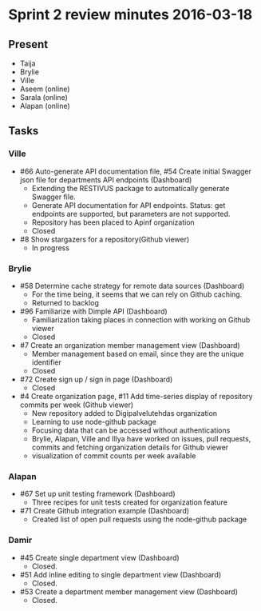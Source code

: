 # Sprint 2 review minutes 2016-03-18

## Present
* Taija
* Brylie
* Ville
* Aseem (online)
* Sarala (online)
* Alapan (online)

## Tasks

### Ville
* #66 Auto-generate API documentation file, #54 Create initial Swagger json file for departments API endpoints (Dashboard)
  * Extending the RESTIVUS package to automatically generate Swagger file.
  * Generate API documentation for API endpoints. Status: get endpoints are supported, but parameters are not supported.
  * Repository has been placed to Apinf organization
  * Closed
* #8 Show stargazers for a repository(Github viewer)
  * In progress
  
### Brylie
* #58 Determine cache strategy for remote data sources (Dashboard)
  * For the time being, it seems that we can rely on Github caching.
  * Returned to backlog
* #96 Familiarize with Dimple API  (Dashboard)
  * Familiarization taking places in connection with working on Github viewer
  * Closed
* #7 Create an organization member management view  (Dashboard)
  * Member management based on email, since they are the unique identifier
  * Closed
* #72 Create sign up / sign in page   (Dashboard)
  * Closed
* #4 Create organization page, #11 Add time-series display of repository commits per week (Github viewer)
  * New repository added to Digipalvelutehdas organization
  * Learning to use node-github package
  * Focusing data that can be accessed without authentications
  * Brylie, Alapan, Ville and Illya have worked on issues, pull requests, commits and fetching organization details for Github viewer
  * visualization of commit counts per week available
  
### Alapan
* #67 Set up unit testing framework (Dashboard)
  * Three recipes for unit tests created for organization feature
* #71 Create Github integration example (Dashboard)
  * Created list of open pull requests using the node-github package
  
### Damir
* #45 Create single department view (Dashboard)
  * Closed.
* #51 Add inline editing to single department view (Dashboard)
  * Closed.
* #53 Create a department member management view (Dashboard)
  * Closed.

